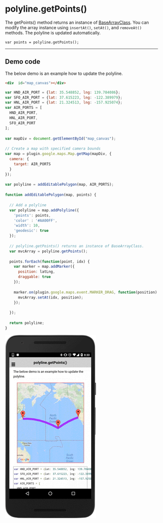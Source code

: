 # polyline.getPoints()

The getPoints() method returns an instance of [BaseArrayClass](../../BaseArrayClass/README.md).
You can modify the array instance using `insertAt()`, `setAt()`, and `removeAt()` methods.
The polyline is updated automatically.

```
var points = polyline.getPoints();
```

------------------------------------------------------------------------------------------

## Demo code

The below demo is an example how to update the polyline.

```html
<div  id="map_canvas"></div>
```

```js
var HND_AIR_PORT = {lat: 35.548852, lng: 139.784086};
var SFO_AIR_PORT = {lat: 37.615223, lng: -122.389979};
var HNL_AIR_PORT = {lat: 21.324513, lng: -157.925074};
var AIR_PORTS = [
  HND_AIR_PORT,
  HNL_AIR_PORT,
  SFO_AIR_PORT
];

var mapDiv = document.getElementById("map_canvas");

// Create a map with specified camera bounds
var map = plugin.google.maps.Map.getMap(mapDiv, {
  camera: {
    target: AIR_PORTS
  }
});

var polyline = addEditablePolygon(map, AIR_PORTS);

function addEditablePolygon(map, points) {

  // Add a polyline
  var polyline = map.addPolyline({
    'points': points,
    'color' : '#AA00FF',
    'width': 10,
    'geodesic': true
  });

  // polyline.getPoints() returns an instance of BaseArrayClass.
  var mvcArray = polyline.getPoints();

  points.forEach(function(point, idx) {
    var marker = map.addMarker({
      position: latLng,
      draggable: true
    });

    marker.on(plugin.google.maps.event.MARKER_DRAG, function(position) {
      mvcArray.setAt(idx, position);
    });

  });

  return polyline;
}
```

![](image.gif)
